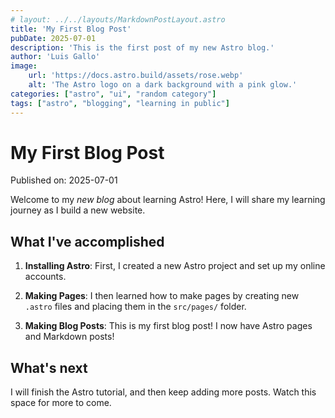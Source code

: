 ```yaml
---
# layout: ../../layouts/MarkdownPostLayout.astro
title: 'My First Blog Post'
pubDate: 2025-07-01
description: 'This is the first post of my new Astro blog.'
author: 'Luis Gallo'
image:
    url: 'https://docs.astro.build/assets/rose.webp'
    alt: 'The Astro logo on a dark background with a pink glow.'
categories: ["astro", "ui", "random category"]
tags: ["astro", "blogging", "learning in public"]
---
```

# My First Blog Post

Published on: 2025-07-01

Welcome to my _new blog_ about learning Astro! Here, I will share my learning journey as I build a new website.

## What I've accomplished

1. **Installing Astro**: First, I created a new Astro project and set up my online accounts.

2. **Making Pages**: I then learned how to make pages by creating new `.astro` files and placing them in the `src/pages/` folder.

3. **Making Blog Posts**: This is my first blog post! I now have Astro pages and Markdown posts!

## What's next

I will finish the Astro tutorial, and then keep adding more posts. Watch this space for more to come.